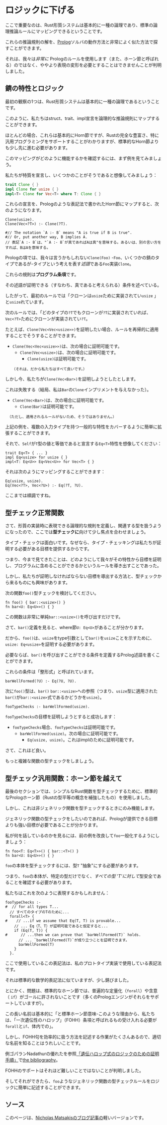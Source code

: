 # <!--Lowering to logic--> ロジックに下げる

<!--The key observation here is that the Rust trait system is basically a kind of logic, and it can be mapped onto standard logical inference rules.-->
ここで重要なのは、Rust形質システムは基本的に一種の論理であり、標準の論理推論ルールにマッピングできるということです。
<!--We can then look for solutions to those inference rules in a very similar fashion to how eg a [Prolog] solver works.-->
これらの推論規則の解を、[Prolog]ソルバの動作方法と非常によく似た方法で探すことができます。
<!--It turns out that we can't *quite* use Prolog rules (also called Horn clauses) but rather need a somewhat more expressive variant.-->
それは、我々は*非常に* Prologのルールを使用します（また、ホーン節と呼ばれる）のではなく、ややより表現の変形を必要とすることはできませんことが判明しました。

[Prolog]: https://en.wikipedia.org/wiki/Prolog

## <!--Rust traits and logic--> 錆の特性とロジック

<!--One of the first observations is that the Rust trait system is basically a kind of logic.-->
最初の観察の1つは、Rust形質システムは基本的に一種の論理であるということです。
<!--As such, we can map our struct, trait, and impl declarations into logical inference rules.-->
このように、私たちはstruct、trait、impl宣言を論理的な推論規則にマップすることができます。
<!--For the most part, these are basically Horn clauses, though we'll see that to capture the full richness of Rust – and in particular to support generic programming – we have to go a bit further than standard Horn clauses.-->
ほとんどの場合、これらは基本的にHorn節ですが、Rustの完全な豊富さ、特に汎用プログラミングをサポートすることがわかりますが、標準的なHorn節よりも少し先に進む必要があります。

<!--To see how this mapping works, let's start with an example.-->
このマッピングがどのように機能するかを確認するには、まず例を見てみましょう。
<!--Imagine we declare a trait and a few impls, like so:-->
私たちが特質を宣言し、いくつかのことがそうであると想像してみましょう：

```rust
trait Clone { }
impl Clone for usize { }
impl<T> Clone for Vec<T> where T: Clone { }
```

<!--We could map these declarations to some Horn clauses, written in a Prolog-like notation, as follows:-->
これらの宣言を、Prologのような表記法で書かれたHorn節にマップすると、次のようになります。

```text
Clone(usize).
Clone(Vec<?T>) :- Clone(?T).

#// The notation `A :- B` means "A is true if B is true".
#// Or, put another way, B implies A.
// 表記`A :- B`は、"`A :- B`が真であればAは真"を意味する。あるいは、別の言い方をすれば、BはAを意味する。
```

<!--In Prolog terms, we might say that `Clone(Foo)` – where `Foo` is some Rust type – is a *predicate* that represents the idea that the type `Foo` implements `Clone`.-->
Prologの項では、我々は言うかもしれない`Clone(Foo)` -`Foo`、いくつかの錆のタイプであるが-タイプという考えを表す*述語*である`Foo`実装`Clone`。
<!--These rules are **program clauses**;-->
これらの規則は**プログラム条項**です。
<!--they state the conditions under which that predicate can be proven (ie, considered true).-->
その述語が証明できる（すなわち、真であると考えられる）条件を述べている。
<!--So the first rule just says "Clone is implemented for `usize` ".-->
したがって、最初のルールでは「クローンは`usize`ために実装されてい`usize` 」と`usize`れています。
<!--The next rule says "for any type `?T`, Clone is implemented for `Vec<?T>` if clone is implemented for `?T` ".-->
次のルールでは、「どのタイプの`?T`でもクローンが`?T`に実装されていれば、`Vec<?T>`ためにクローンが実装されてい`?T`。
<!--So eg if we wanted to prove that `Clone(Vec<Vec<usize>>)`, we would do so by applying the rules recursively:-->
たとえば、`Clone(Vec<Vec<usize>>)`を証明したい場合、ルールを再帰的に適用することでそうすることができます。

- <!--`Clone(Vec<Vec<usize>>)` is provable if:-->
   `Clone(Vec<Vec<usize>>)`は、次の場合に証明可能です。
  - <!--`Clone(Vec<usize>)` is provable if:-->
     `Clone(Vec<usize>)`は、次の場合に証明可能です。
    - <!--`Clone(usize)` is provable.-->
       `Clone(usize)`は証明可能です。
<!--(Which is is, so we're all good.)-->
       （それは、だから私たちはすべて良いです。）

<!--But now suppose we tried to prove that `Clone(Vec<Bar>)`.-->
しかし今、私たちが`Clone(Vec<Bar>)`を証明しようとしたとします。
<!--This would fail (after all, I didn't give an impl of `Clone` for `Bar`):-->
これは失敗する（結局、私は`Bar`の`Clone`インプリメントを与えなかった）。

- <!--`Clone(Vec<Bar>)` is provable if:-->
   `Clone(Vec<Bar>)`は、次の場合に証明可能です。
  - <!--`Clone(Bar)` is provable.-->
     `Clone(Bar)`は証明可能です。
<!--(But it is not, as there are no applicable rules.)-->
     （ただし、適用されるルールがないため、そうではありません。）

<!--We can easily extend the example above to cover generic traits with more than one input type.-->
上記の例を、複数の入力タイプを持つ一般的な特性をカバーするように簡単に拡張することができます。
<!--So imagine the `Eq<T>` trait, which declares that `Self` is equatable with a value of type `T`:-->
それで、`Self`が`T`型の値と等価であると宣言する`Eq<T>`特性を想像してください：

```rust,ignore
trait Eq<T> { ... }
impl Eq<usize> for usize { }
impl<T: Eq<U>> Eq<Vec<U>> for Vec<T> { }
```

<!--That could be mapped as follows:-->
それは次のようにマッピングすることができます：

```text
Eq(usize, usize).
Eq(Vec<?T>, Vec<?U>) :- Eq(?T, ?U).
```

<!--So far so good.-->
ここまでは順調ですね。

## <!--Type-checking normal functions--> 型チェック正常関数

<!--OK, now that we have defined some logical rules that are able to express when traits are implemented and to handle associated types, let's turn our focus a bit towards **type-checking**.-->
さて、形質の実装時に表現できる論理的な規則を定義し、関連する型を扱うようになったので、ここでは**型チェックに**向けて少し焦点を合わせましょう。
<!--Type-checking is interesting because it is what gives us the goals that we need to prove.-->
タイプ・チェックは面白いです。なぜなら、タイプ・チェッキングは私たちが証明する必要がある目標を提供するからです。
<!--That is, everything we've seen so far has been about how we derive the rules by which we can prove goals from the traits and impls in the program;-->
つまり、今まで見てきたことは、どのようにして我々がその特性から目標を証明し、プログラムに含めることができるかというルールを導き出すことであった。
<!--but we are also interested in how to derive the goals that we need to prove, and those come from type-checking.-->
しかし、私たちが証明しなければならない目標を導出する方法と、型チェックから来るものにも興味があります。

<!--Consider type-checking the function `foo()` here:-->
次の関数`foo()`型チェックを検討してください。

```rust,ignore
fn foo() { bar::<usize>() }
fn bar<U: Eq<U>>() { }
```

<!--This function is very simple, of course: all it does is to call `bar::<usize>()`.-->
この関数は非常に単純`bar::<usize>()`を呼び出すだけです。
<!--Now, looking at the definition of `bar()`, we can see that it has one where-clause `U: Eq<U>`.-->
さて、`bar()`定義を見ると、where節`U: Eq<U>`があることが分かります。
<!--So, that means that `foo()` will have to prove that `usize: Eq<usize>` in order to show that it can call `bar()` with `usize` as the type argument.-->
だから、`foo()`は、`usize`をtype引数として`bar()`を`usize`ことを示すために、`usize: Eq<usize>`を証明する必要があります。

<!--If we wanted, we could write a Prolog predicate that defines the conditions under which `bar()` can be called.-->
必要ならば、`bar()`を呼び出すことができる条件を定義するProlog述語を書くことができます。
<!--We'll say that those conditions are called being "well-formed":-->
これらの条件は「整形式」と呼ばれています。

```text
barWellFormed(?U) :- Eq(?U, ?U).
```

<!--Then we can say that `foo()` type-checks if the reference to `bar::<usize>` (that is, `bar()` applied to the type `usize`) is well-formed:-->
次に`foo()`型は、`bar()` `bar::<usize>`への参照（つまり、`usize`型に適用された`bar()`が`bar::<usize>`式であるかどうかを`usize`）。

```text
fooTypeChecks :- barWellFormed(usize).
```

<!--If we try to prove the goal `fooTypeChecks`, it will succeed:-->
`fooTypeChecks`の目標を証明しようとすると成功します：

- <!--`fooTypeChecks` is provable if:-->
   `fooTypeChecks`場合、`fooTypeChecks`は証明可能です。
  - <!--`barWellFormed(usize)`, which is provable if:-->
     `barWellFormed(usize)`。次の場合に証明可能です。
    - <!--`Eq(usize, usize)`, which is provable because of an impl.-->
       `Eq(usize, usize)`。これはimplのために証明可能です。

<!--Ok, so far so good.-->
さて、これほど良い。
<!--Let's move on to type-checking a more complex function.-->
もっと複雑な関数の型チェックをしましょう。

## <!--Type-checking generic functions: beyond Horn clauses--> 型チェック汎用関数：ホーン節を越えて

<!--In the last section, we used standard Prolog horn-clauses (augmented with Rust's notion of type equality) to type-check some simple Rust functions.-->
最後のセクションでは、シンプルなRust関数を型チェックするために、標準的なPrologホーン節（Rustの型平等の概念を補強したもの）を使用しました。
<!--But that only works when we are type-checking non-generic functions.-->
しかし、これは非ジェネリック関数を型チェックするときにのみ機能します。
<!--If we want to type-check a generic function, it turns out we need a stronger notion of goal than Prolog can be provide.-->
ジェネリック関数の型チェックをしたいのであれば、Prologが提供できる目標よりも強い目標が必要であることが分かります。
<!--To see what I'm talking about, let's revamp our previous example to make `foo` generic:-->
私が何を話しているのかを見るには、前の例を改良して`foo`一般化するようにしましょう：

```rust,ignore
fn foo<T: Eq<T>>() { bar::<T>() }
fn bar<U: Eq<U>>() { }
```

<!--To type-check the body of `foo`, we need to be able to hold the type `T` "abstract".-->
`foo`の本体を型チェックするには、型`T` "抽象"にする必要があります。
<!--That is, we need to check that the body of `foo` is type-safe *for all types `T`*, not just for some specific type.-->
つまり、`foo`の本体が、特定の型だけでなく、*すべての型 'T'に対して*型安全であることを確認する必要があります。
<!--We might express this like so:-->
私たちはこれを次のように表現するかもしれません：

```text
fooTypeChecks :-
#  // for all types T...
  // すべてのタイプのTのために...
  forall<T> {
#    // ...if we assume that Eq(T, T) is provable...
    // ... Eq（T、T）が証明可能であると仮定すると...
    if (Eq(T, T)) {
#      // ...then we can prove that `barWellFormed(T)` holds.
      // ... `barWellFormed(T)`が成り立つことを証明できます。
      barWellFormed(T)
    }
  }.
```

<!--This notation I'm using here is the notation I've been using in my prototype implementation;-->
ここで使用しているこの表記法は、私のプロトタイプ実装で使用している表記法です。
<!--it's similar to standard mathematical notation but a bit Rustified.-->
それは標準的な数学的表記法に似ていますが、少し錆びました。
<!--Anyway, the problem is that standard Horn clauses don't allow universal quantification (`forall`) or implication (`if`) in goals (though many Prolog engines do support them, as an extension).-->
とにかく、問題は、標準的なホーン節では、普遍的な定量化（`forall`）や含意（ `if`）がゴールに許されないことです（多くのPrologエンジンがそれらをサポートしていますが）。
<!--For this reason, we need to accept something called "first-order hereditary harrop"(FOHH) clauses – this long name basically means "standard Horn clauses with `forall` and `if` in the body".-->
この長い名前は基本的に「と標準ホーン節意味-このような理由から、私たちは、「一次遺伝性のハロップ」（FOHH）条項と呼ばれるもの受け入れる必要が`forall`と`if`、体内での」。
<!--But it's nice to know the proper name, because there is a lot of work describing how to efficiently handle FOHH clauses;-->
しかし、FOHH句を効率的に扱う方法を記述する作業がたくさんあるので、適切な名前を知ることはうれしいことです。
<!--see for example Gopalan Nadathur's excellent ["A Proof Procedure for the Logic of Hereditary Harrop Formulas"][pphhf] in [the bibliography].-->
例ゴパランNadathurの優れたを参照[「遺伝ハロップ式のロジックのための証明手順」][pphhf]で[the bibliography]。

<!--[the bibliography]: ./traits/bibliography.html
 [pphhf]: ./traits/bibliography.html#pphhf
-->
[the bibliography]: ./traits/bibliography.html
 [pphhf]: ./traits/bibliography.html#pphhf


<!--It turns out that supporting FOHH is not really all that hard.-->
FOHHのサポートはそれほど難しいことではないことが判明しました。
<!--And once we are able to do that, we can easily describe the type-checking rule for generic functions like `foo` in our logic.-->
そしてそれができたら、`foo`ようなジェネリック関数の型チェックルールをロジックに簡単に記述することができます。

## <!--Source--> ソース

<!--This page is a lightly adapted version of a [blog post by Nicholas Matsakis][lrtl].-->
このページは、[Nicholas Matsakisのブログ記事の][lrtl]軽いバージョンです。

[lrtl]: http://smallcultfollowing.com/babysteps/blog/2017/01/26/lowering-rust-traits-to-logic/
